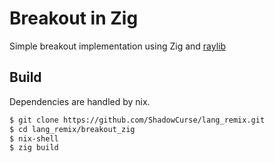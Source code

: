 # Breakout in Zig

Simple breakout implementation using Zig and [raylib](https://www.raylib.com/)

## Build
Dependencies are handled by nix.

```bash
$ git clone https://github.com/ShadowCurse/lang_remix.git
$ cd lang_remix/breakout_zig
$ nix-shell
$ zig build
```
